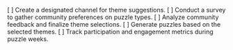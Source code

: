 [ ] Create a designated channel for theme suggestions.
[ ] Conduct a survey to gather community preferences on puzzle types.
[ ] Analyze community feedback and finalize theme selections.
[ ] Generate puzzles based on the selected themes.
[ ] Track participation and engagement metrics during puzzle weeks.